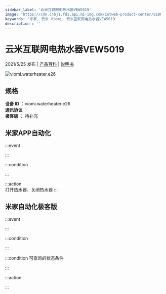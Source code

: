 ```yaml
---
sidebar_label: '云米互联网电热水器VEW5019'
image: 'https://cdn.cnbj1.fds.api.mi-img.com/iotweb-product-center/8188d9b45eb195244b29a2eee6adc298_168.png?GalaxyAccessKeyId=AKVGLQWBOVIRQ3XLEW&Expires=9223372036854775807&Signature=11Rz/b/bCJA7kqQ4cTYoU3FQlBU='
keywords: '米家, 云米 Viomi, 云米互联网电热水器VEW5019'
description : ''
---
```

# 云米互联网电热水器VEW5019

2021/5/25 发布 | [产品百科](https://home.mi.com/webapp/content/baike/product/index.html?model=viomi.waterheater.e26/) | [说明书](https://home.mi.com/views/introduction.html?model=viomi.waterheater.e26&region=cn)

![viomi.waterheater.e26](https://cdn.cnbj1.fds.api.mi-img.com/iotweb-product-center/8188d9b45eb195244b29a2eee6adc298_168.png?GalaxyAccessKeyId=AKVGLQWBOVIRQ3XLEW&Expires=9223372036854775807&Signature=11Rz/b/bCJA7kqQ4cTYoU3FQlBU=)

## 规格  
> 
**设备 ID** ：viomi.waterheater.e26  
**通讯协议** ：  
**极客版**  ： 待补充 


## 米家APP自动化  

:::event  

:::

:::condition  

:::

:::action   
打开热水器、关闭热水器
:::

## 米家自动化极客版  

:::event  

:::

:::condition  

:::

:::condition 可查询的状态条件  

:::

:::action  

:::

        
